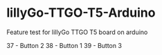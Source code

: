 # lillyGo-TTGO-T5-Arduino
Feature test for lillyGo TTGO T5 board on arduino

37 - Button 2
38 - Button 1
39 - Button 3
